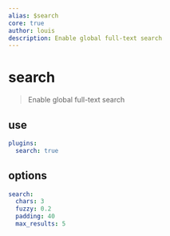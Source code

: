 ```yaml
---
alias: $search
core: true
author: louis
description: Enable global full-text search
---
```

# search

> Enable global full-text search

## use

```yaml
plugins:
  search: true
```

## options

```yaml
search:
  chars: 3
  fuzzy: 0.2
  padding: 40
  max_results: 5
```
